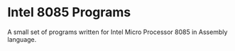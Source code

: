 # Intel 8085 Programs

A small set of programs written for Intel Micro Processor 8085 in Assembly language. 